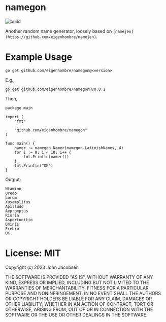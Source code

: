 # namegon

![build](https://github.com/eigenhombre/namegon/actions/workflows/build.yml/badge.svg)

Another random name generator, loosely based on
`[namejen](https://github.com/eigenhombre/namejen)`.

# Example Usage

    go get github.com/eigenhombre/namegon@<version>

E.g.,

    go get github.com/eigenhombre/namegon@v0.0.1

Then,

    package main

    import (
        "fmt"

        "github.com/eigenhombre/namegon"
    )

    func main() {
        namer := namegon.Namer(namegon.LatinishNames, 4)
        for i := 0; i < 10; i++ {
            fmt.Println(namer())
        }
        fmt.Println("OK")
    }

Output:

    Ntamino
    Uredo
    Lorum
    Xusamplitus
    Apilludo
    Aepromptus
    Riuria
    Asportunitio
    Dminis
    Erebro
    OK

# License: MIT

Copyright (c) 2023 John Jacobsen

THE SOFTWARE IS PROVIDED "AS IS", WITHOUT WARRANTY OF ANY KIND, EXPRESS OR
IMPLIED, INCLUDING BUT NOT LIMITED TO THE WARRANTIES OF MERCHANTABILITY,
FITNESS FOR A PARTICULAR PURPOSE AND NONINFRINGEMENT. IN NO EVENT SHALL THE
AUTHORS OR COPYRIGHT HOLDERS BE LIABLE FOR ANY CLAIM, DAMAGES OR OTHER
LIABILITY, WHETHER IN AN ACTION OF CONTRACT, TORT OR OTHERWISE, ARISING FROM,
OUT OF OR IN CONNECTION WITH THE SOFTWARE OR THE USE OR OTHER DEALINGS IN THE
SOFTWARE.

